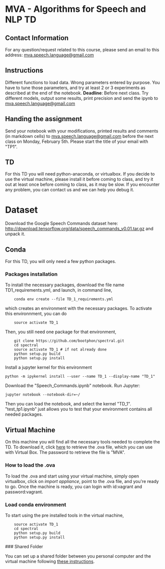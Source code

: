 MVA - Algorithms for Speech and NLP TD
======================================

## Contact Information
For any question/request related to this course, please send an email to this address: mva.speech.language@gmail.com

## Instructions
Different functions to load data.
Wrong parameters entered by purpose.
You have to tune those parameters, and try at least 2 or 3 experiments as described at the end of the notebook.
**Deadline**: Before next class.
Try different models, output some results, print precision and send the ipynb to mva.speech.language@gmail.com

## Handing the assignment

Send your notebook with your modifications, printed results and comments (in markdown cells) to mva.speech.language@gmail.com before the next class on Monday, February 5th. Please start the title of your email with "TP1".

## TD
For this TD you will need python-anaconda, or virtualbox.
If you decide to use the virtual machine, please install it before coming to class, and try it out at least once before coming to class, as it may be slow.
If you encounter any problem, you can contact us and we can help you debug it.

# Dataset

Download the Google Speech Commands dataset here:
http://download.tensorflow.org/data/speech_commands_v0.01.tar.gz
and unpack it.

## Conda
For this TD, you will only need a few python packages.
### Packages installation
To install the necessary packages, download the file name TD1_requirements.yml, and launch, in command line,
```
    conda env create --file TD_1_requirements.yml
```
which creates an environment with the necessary packages. To activate this environnment, you can do
```
    source activate TD_1
```

Then, you still need one package for that environment,
```
    git clone https://github.com/bootphon/spectral.git
    cd spectral
    source activate TD_1 # if not already done
    python setup.py build
    python setup.py install
```

Install a jupyter kernel for this environment
```
python -m ipykernel install --user --name TD_1 --display-name "TD_1"
```
Download the "Speech_Commands.ipynb" notebook. Run Jupyter:
```
jupyter notebook --notebook-dir=~/
```
Then you can load the notebook, and select the kernel "TD_1". "test_tp1.ipynb" just allows you to test that your environment contains all needed packages.

## Virtual Machine
On this machine you will find all the necessary tools needed to complete the TD.
To download it, click [here](http://coml.lscp.ens.fr/owncloud/index.php/s/l52gd5FSaqdcLR2) to retrieve the .ova file, which you can use with Virtual Box.
The password to retrieve the file is "MVA".

### How to load the .ova
To load the .ova and start using your virtual machine, simply open virtualbox, click on *import appliance*, point to the .ova file, and you're ready to go.
Once the machine is ready, you can login with id:vagrant and password:vagrant.

### Load conda environment
To start using the pre installed tools in the virtual machine,
```
    source activate TD_1
    cd spectral
    python setup.py build
    python setup.py install
```

### Shared Folder

You can set up a shared folder between you personal computer and the virtual machine following [these instructions](https://www.techrepublic.com/article/how-to-share-folders-between-guest-and-host-in-virtualbox/).
